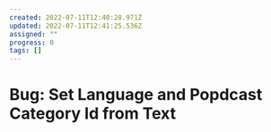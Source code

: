 ```yaml
---
created: 2022-07-11T12:40:28.971Z
updated: 2022-07-11T12:41:25.536Z
assigned: ""
progress: 0
tags: []
---
```


# Bug: Set Language and Popdcast Category Id from Text
